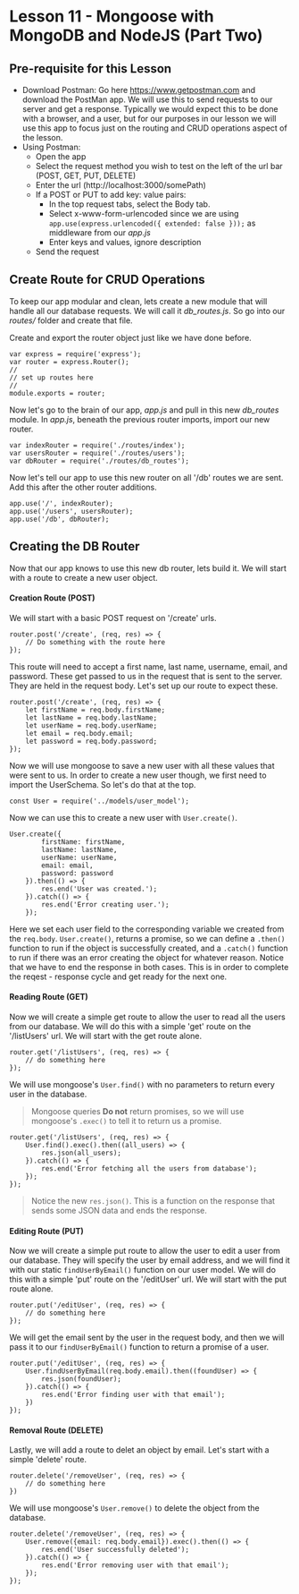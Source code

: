 # Lesson 11 - Mongoose with MongoDB and NodeJS (Part Two)

## Pre-requisite for this Lesson

* Download Postman: Go here https://www.getpostman.com and download the PostMan app. We will use this to send requests to our server and get a response. Typically we would expect this to be done with a browser, and a user, but for our purposes in our lesson we will use this app to focus just on the routing and CRUD operations aspect of the lesson.
* Using Postman:
    * Open the app
    * Select the request method you wish to test on the left of the url bar (POST, GET, PUT, DELETE)
    * Enter the url (http://localhost:3000/somePath)
    * If a POST or PUT to add key: value pairs:
        * In the top request tabs, select the Body tab.
        * Select x-www-form-urlencoded since we are using `app.use(express.urlencoded({ extended: false }));` as middleware from our *app.js*
        * Enter keys and values, ignore description
    * Send the request


## Create Route for CRUD Operations

To keep our app modular and clean, lets create a new module that will handle all our database requests. We will call it *db_routes.js*. So go into our *routes/* folder and create that file.

Create and export the router object just like we have done before.
```
var express = require('express');
var router = express.Router();
//
// set up routes here
//
module.exports = router;
```

Now let's go to the brain of our app, *app.js* and pull in this new *db_routes* module. In *app.js*, beneath the previous router imports, import our new router.
```
var indexRouter = require('./routes/index');
var usersRouter = require('./routes/users');
var dbRouter = require('./routes/db_routes');
``` 

Now let's tell our app to use this new router on all '/db' routes we are sent. Add this after the other router additions.
```
app.use('/', indexRouter);
app.use('/users', usersRouter);
app.use('/db', dbRouter);
```

## Creating the DB Router

Now that our app knows to use this new db router, lets build it. We will start with a route to create a new user object.

#### Creation Route (POST)

We will start with a basic POST request on '/create' urls.
```
router.post('/create', (req, res) => {
    // Do something with the route here
});
```

This route will need to accept a first name, last name, username, email, and password. These get passed to us in the request that is sent to the server. They are held in the request body. Let's set up our route to expect these. 
```
router.post('/create', (req, res) => {
    let firstName = req.body.firstName;
    let lastName = req.body.lastName;
    let userName = req.body.userName;
    let email = req.body.email;
    let password = req.body.password;
});
```

Now we will use mongoose to save a new user with all these values that were sent to us. In order to create a new user though, we first need to import the UserSchema. So let's do that at the top.
```
const User = require('../models/user_model');
```

Now we can use this to create a new user with `User.create()`.
```
User.create({
        firstName: firstName,
        lastName: lastName,
        userName: userName,
        email: email,
        password: password
    }).then(() => {
        res.end('User was created.');
    }).catch(() => {
        res.end('Error creating user.');
    });
```

Here we set each user field to the corresponding variable we created from the `req.body`. `User.create()`, returns a promise, so we can define a `.then()` function to run if the object is successfully created, and a `.catch()` function to run if there was an error creating the object for whatever reason. Notice that we have to end the response in both cases. This is in order to complete the reqest - response cycle and get ready for the next one.

#### Reading Route (GET)

Now we will create a simple get route to allow the user to read all the users from our database. We will do this with a simple 'get' route on the '/listUsers' url. We will start with the get route alone. 
```
router.get('/listUsers', (req, res) => {
    // do something here
});
```

We will use mongoose's `User.find()` with no parameters to return every user in the database. 
> Mongoose queries **Do not** return promises, so we will use mongoose's `.exec()` to tell it to return us a promise.
```
router.get('/listUsers', (req, res) => {
    User.find().exec().then((all_users) => {
        res.json(all_users);
    }).catch(() => {
        res.end('Error fetching all the users from database');
    });
});
```
> Notice the new `res.json()`. This is a function on the response that sends some JSON data and ends the response.

#### Editing Route (PUT)

Now we will create a simple put route to allow the user to edit a user from our database. They will specify the user by email address, and we will find it with our static `findUserByEmail()` function on our user model. We will do this with a simple 'put' route on the '/editUser' url. We will start with the put route alone. 
```
router.put('/editUser', (req, res) => {
    // do something here
});
```

We will get the email sent by the user in the request body, and then we will pass it to our `findUserByEmail()` function to return a promise of a user. 
```
router.put('/editUser', (req, res) => {
    User.findUserByEmail(req.body.email).then((foundUser) => {
        res.json(foundUser);
    }).catch(() => {
        res.end('Error finding user with that email');
    })
});
```

#### Removal Route (DELETE)

Lastly, we will add a route to delet an object by email. Let's start with a simple 'delete' route.
```
router.delete('/removeUser', (req, res) => {
    // do something here
})
```

We will use mongoose's `User.remove()` to delete the object from the database.
```
router.delete('/removeUser', (req, res) => {
    User.remove({email: req.body.email}).exec().then(() => {
        res.end('User successfully deleted');
    }).catch(() => {
        res.end('Error removing user with that email');
    });
});
```

